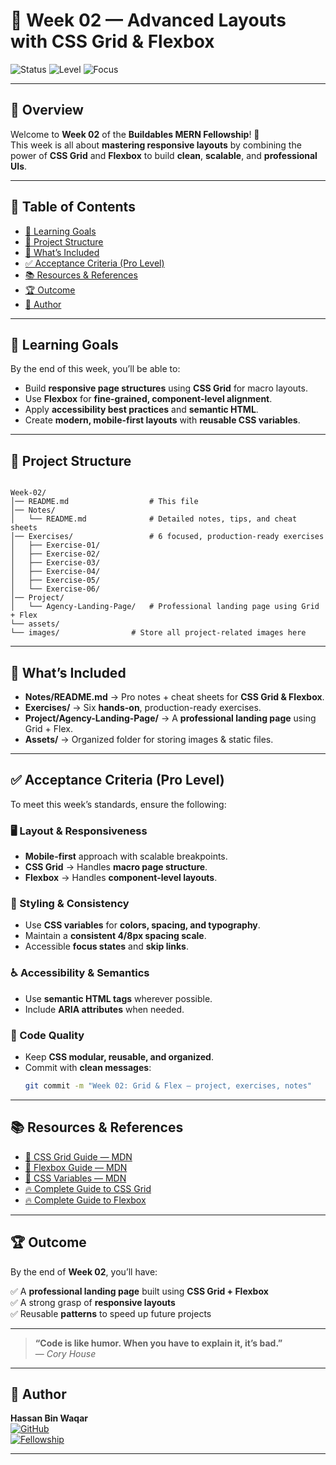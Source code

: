 
# 🌟 Week 02 — Advanced Layouts with CSS Grid & Flexbox

![Status](https://img.shields.io/badge/Status-Active-success?style=for-the-badge)
![Level](https://img.shields.io/badge/Level-Intermediate-blue?style=for-the-badge)
![Focus](https://img.shields.io/badge/Focus-Responsive%20Design-orange?style=for-the-badge)

---

## 🚀 Overview

Welcome to **Week 02** of the **Buildables MERN Fellowship**! 🚀  
This week is all about **mastering responsive layouts** by combining the power of **CSS Grid** and **Flexbox** to build **clean**, **scalable**, and **professional UIs**.

---

## 📑 Table of Contents

- [🎯 Learning Goals](#-learning-goals)
- [📂 Project Structure](#-project-structure)
- [🔎 What’s Included](#-whats-included)
- [✅ Acceptance Criteria (Pro Level)](#-acceptance-criteria-pro-level)
- [📚 Resources & References](#-resources--references)
- [🏆 Outcome](#-outcome)
- [👤 Author](#-author)

---

## 🎯 Learning Goals

By the end of this week, you’ll be able to:

- Build **responsive page structures** using **CSS Grid** for macro layouts.
- Use **Flexbox** for **fine-grained, component-level alignment**.
- Apply **accessibility best practices** and **semantic HTML**.
- Create **modern, mobile-first layouts** with **reusable CSS variables**.

---

## 📂 Project Structure

```

Week-02/
│── README.md                  # This file
│── Notes/
│   └── README.md              # Detailed notes, tips, and cheat sheets
│── Exercises/                 # 6 focused, production-ready exercises
│   ├── Exercise-01/
│   ├── Exercise-02/
│   ├── Exercise-03/
│   ├── Exercise-04/
│   ├── Exercise-05/
│   └── Exercise-06/
│── Project/
│   └── Agency-Landing-Page/   # Professional landing page using Grid + Flex
└── assets/
└── images/                # Store all project-related images here

````

---

## 🔎 What’s Included

- **Notes/README.md** → Pro notes + cheat sheets for **CSS Grid & Flexbox**.
- **Exercises/** → Six **hands-on**, production-ready exercises.
- **Project/Agency-Landing-Page/** → A **professional landing page** using Grid + Flex.
- **Assets/** → Organized folder for storing images & static files.

---

## ✅ Acceptance Criteria (Pro Level)

To meet this week’s standards, ensure the following:

### 🖥️ Layout & Responsiveness
- **Mobile-first** approach with scalable breakpoints.
- **CSS Grid** → Handles **macro page structure**.
- **Flexbox** → Handles **component-level layouts**.

### 🎨 Styling & Consistency
- Use **CSS variables** for **colors, spacing, and typography**.
- Maintain a **consistent 4/8px spacing scale**.
- Accessible **focus states** and **skip links**.

### ♿ Accessibility & Semantics
- Use **semantic HTML tags** wherever possible.
- Include **ARIA attributes** when needed.

### 🧹 Code Quality
- Keep **CSS modular, reusable, and organized**.
- Commit with **clean messages**:
    ```bash
    git commit -m "Week 02: Grid & Flex — project, exercises, notes"
    ```

---

## 📚 Resources & References

* [📘 CSS Grid Guide — MDN](https://developer.mozilla.org/en-US/docs/Web/CSS/CSS_Grid_Layout)
* [📘 Flexbox Guide — MDN](https://developer.mozilla.org/en-US/docs/Learn/CSS/CSS_layout/Flexbox)
* [🎨 CSS Variables — MDN](https://developer.mozilla.org/en-US/docs/Web/CSS/Using_CSS_custom_properties)
* [🔥 Complete Guide to CSS Grid](https://css-tricks.com/snippets/css/complete-guide-grid/)
* [🔥 Complete Guide to Flexbox](https://css-tricks.com/snippets/css/a-guide-to-flexbox/)

---

## 🏆 Outcome

By the end of **Week 02**, you’ll have:

✅ A **professional landing page** built using **CSS Grid + Flexbox**  
✅ A strong grasp of **responsive layouts**  
✅ Reusable **patterns** to speed up future projects

---

> **“Code is like humor. When you have to explain it, it’s bad.”**  
> — *Cory House*

---

## 👤 Author

**Hassan Bin Waqar**  
[![GitHub](https://img.shields.io/badge/GitHub-Profile-181717?style=for-the-badge&logo=github)](https://github.com/Hassan-Bin-Waqar)  
[![Fellowship](https://img.shields.io/badge/Fellowship-Buildables%20MERN%20Track-blue?style=for-the-badge)](https://github.com/Hassan-Bin-Waqar/buildables-mern-fellowship)

---
````


